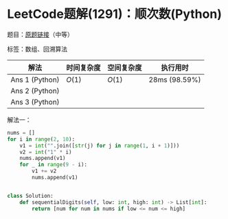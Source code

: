 # LeetCode题解(1291)：顺次数(Python)

题目：[原题链接](https://leetcode-cn.com/problems/sequential-digits/)（中等）

标签：数组、回溯算法

| 解法           | 时间复杂度 | 空间复杂度 | 执行用时      |
| -------------- | ---------- | ---------- | ------------- |
| Ans 1 (Python) | $O(1)$     | $O(1)$     | 28ms (98.59%) |
| Ans 2 (Python) |            |            |               |
| Ans 3 (Python) |            |            |               |

解法一：

```python
nums = []
for i in range(2, 10):
    v1 = int("".join([str(j) for j in range(1, i + 1)]))
    v2 = int("1" * i)
    nums.append(v1)
    for _ in range(9 - i):
        v1 += v2
        nums.append(v1)


class Solution:
    def sequentialDigits(self, low: int, high: int) -> List[int]:
        return [num for num in nums if low <= num <= high]
```

